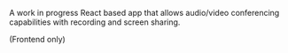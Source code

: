 A work in progress React based app that allows audio/video conferencing capabilities with recording and screen sharing.

(Frontend only)
